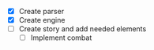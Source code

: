 - [x] Create parser
- [x] Create engine
- [ ] Create story and add needed elements
    - [ ] Implement combat
